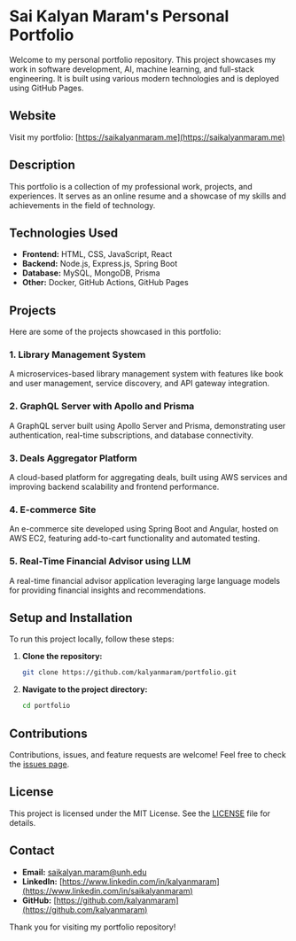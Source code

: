 # Sai Kalyan Maram's Personal Portfolio

Welcome to my personal portfolio repository. This project showcases my work in software development, AI, machine learning, and full-stack engineering. It is built using various modern technologies and is deployed using GitHub Pages.

## Website

Visit my portfolio: [https://saikalyanmaram.me](https://saikalyanmaram.me)

## Description

This portfolio is a collection of my professional work, projects, and experiences. It serves as an online resume and a showcase of my skills and achievements in the field of technology.

## Technologies Used

- **Frontend:** HTML, CSS, JavaScript, React
- **Backend:** Node.js, Express.js, Spring Boot
- **Database:** MySQL, MongoDB, Prisma
- **Other:** Docker, GitHub Actions, GitHub Pages

## Projects

Here are some of the projects showcased in this portfolio:

### 1. Library Management System

A microservices-based library management system with features like book and user management, service discovery, and API gateway integration.

### 2. GraphQL Server with Apollo and Prisma

A GraphQL server built using Apollo Server and Prisma, demonstrating user authentication, real-time subscriptions, and database connectivity.

### 3. Deals Aggregator Platform

A cloud-based platform for aggregating deals, built using AWS services and improving backend scalability and frontend performance.

### 4. E-commerce Site

An e-commerce site developed using Spring Boot and Angular, hosted on AWS EC2, featuring add-to-cart functionality and automated testing.

### 5. Real-Time Financial Advisor using LLM

A real-time financial advisor application leveraging large language models for providing financial insights and recommendations.

## Setup and Installation

To run this project locally, follow these steps:

1. **Clone the repository:**
    ```sh
    git clone https://github.com/kalyanmaram/portfolio.git
    ```

2. **Navigate to the project directory:**
    ```sh
    cd portfolio
    ```

## Contributions

Contributions, issues, and feature requests are welcome! Feel free to check the [issues page](https://github.com/kalyanmaram/portfolio/issues).

## License

This project is licensed under the MIT License. See the [LICENSE](LICENSE) file for details.

## Contact

- **Email:** [saikalyan.maram@unh.edu](mailto:saikalyan.maram@unh.edu)
- **LinkedIn:** [https://www.linkedin.com/in/kalyanmaram](https://www.linkedin.com/in/saikalyanmaram)
- **GitHub:** [https://github.com/kalyanmaram](https://github.com/kalyanmaram)

Thank you for visiting my portfolio repository!
